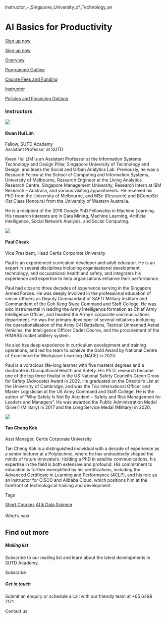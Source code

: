 Instructor_-_Singapore_University_of_Technology_an



AI Basics for Productivity
==========================

[Sign up now](/admissions/academy/short-courses/short-courses-registration/?coursename=ai-basics-for-productivity%20&coursedate=20250516)

[Sign up now](/admissions/academy/short-courses/short-courses-registration/?coursename=ai-basics-for-productivity%20&coursedate=20250516)

[Overview](/course/ai-basics-for-productivity/#tabs)

[Programme Outline](/course/ai-basics-for-productivity/programme-outline/#tabs)

[Course Fees and Funding](/course/ai-basics-for-productivity/course-fees-and-funding/#tabs)

[Instructor](/course/ai-basics-for-productivity/instructor/#tabs)

[Policies and Financing Options](/course/ai-basics-for-productivity/policies-and-financing-options/#tabs)

### Instructors



![](https://www.sutd.edu.sg/repo/wp-content/uploads/sites/2/2024/11/istd-faculty-kwan-hui-lim-2021.jpg?w=150&h=150&crop=1)

#### **Kwan Hui Lim**

Fellow, SUTD Academy  
Assistant Professor at SUTD

Kwan Hui LIM is an Assistant Professor at the Information Systems Technology and Design Pillar, Singapore University of Technology and Design, and leads the Social and Urban Analytics Lab. Previously, he was a Research Fellow at the School of Computing and Information Systems, University of Melbourne, Research Engineer at the Living Analytics Research Centre, Singapore Management University, Research Intern at IBM Research – Australia, and various visiting appointments. He received his PhD from the University of Melbourne, and MSc (Research) and BCompSci (1st Class Honours) from the University of Western Australia.

He is a recipient of the 2016 Google PhD Fellowship in Machine Learning. His research interests are in Data Mining, Machine Learning, Artificial Intelligence, Social Network Analysis, and Social Computing.

![](https://www.sutd.edu.sg/wp-content/uploads/2024/12/PaulCheak_8235183.webp)

#### **Paul Cheak**

Vice President, Head Certis Corporate University

Paul is an experienced curriculum developer and adult educator. He is an expert in several disciplines including organisational development, technology, and occupational health and safety, and integrates his experience and expertise to help organisations enhance their performance. ​

Paul had close to three decades of experience serving in the Singapore Armed Forces. He was deeply involved in the professional education of senior officers as Deputy Commandant of SAFTI Military Institute and Commandant of the Goh Keng Swee Command and Staff College. He was also instrumental in leading the Army Intelligence formation as Chief Army Intelligence Officer, and headed the Army’s corporate communications department. ​He was the primary developer of several initiatives including the operationalisation of the Army C4I Battalions, Tactical Unmanned Aerial Vehicles, the Intelligence Officer Cadet Course, and the procurement of the HIMARS rocket artillery system.

He also has deep experience in curriculum development and training operations, and led his team to achieve the Gold Award by National Centre of Excellence for Workplace Learning (NACE) in 2023. ​

Paul is a voracious life-long learner with five masters degrees and a doctorate in Occupational Health and Safety. His Ph.D. research became one of the top three finalist in the US National Safety Council’s Green Cross for Safety (Advocate) Award in 2022. He graduated on the Director’s List at the University of Cambridge, and was the Top International Officer and Master Logistician at the US Army Command and Staff College. He is the author of “Why Safety Is Not By Accident – Safety and Risk Management for Leaders and Managers”.​ He was awarded the Public Administration Medal (Silver) (Military) in 2017 and the Long Service Medal (Military) in 2020.

![](https://www.sutd.edu.sg/wp-content/uploads/2024/12/TanChengKok_Photo_3105901.webp)

#### **Tan Cheng Kok**

Asst Manager, Certis Corporate University

Tan Cheng Kok is a distinguished individual with a decade of experience as a senior lecturer at a Polytechnic, where he has undoubtedly shaped the minds of future innovators. Holding a PhD in satellite communications, his expertise in the field is both extensive and profound. His commitment to education is further exemplified by his certifications, including the Advanced Certificate in Learning and Performance (ACLP), and his role as an instructor for CISCO and Alibaba Cloud, which positions him at the forefront of technological training and development.

Tags

[Short Courses](/admissions/academy/courses-and-modules/?academy-type-course=780)
[AI & Data Science](/admissions/academy/courses-and-modules/?discipline=782)

###### What’s next

Find out more
-------------

##### Mailing list

Subscribe to our mailing list and learn about the latest developments in SUTD Academy.

Subscribe

##### Get in touch

Submit an enquiry or schedule a call with our friendly team at +65 6499 7171.

Contact us

